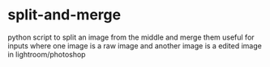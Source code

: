 # split-and-merge
python script to split an image from the middle and merge them useful for inputs where one image is a raw image and another image is a edited image in lightroom/photoshop
